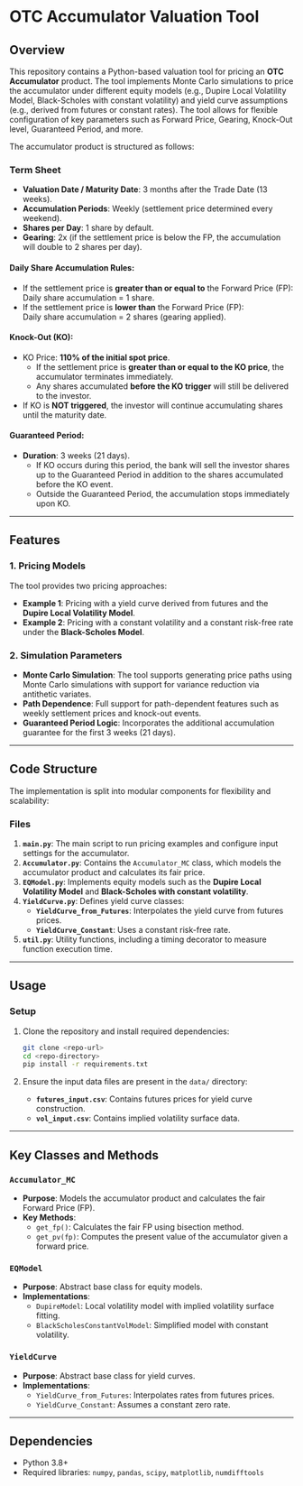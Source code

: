 # OTC Accumulator Valuation Tool

## Overview

This repository contains a Python-based valuation tool for pricing an **OTC Accumulator** product. The tool implements Monte Carlo simulations to price the accumulator under different equity models (e.g., Dupire Local Volatility Model, Black-Scholes with constant volatility) and yield curve assumptions (e.g., derived from futures or constant rates). The tool allows for flexible configuration of key parameters such as Forward Price, Gearing, Knock-Out level, Guaranteed Period, and more.

The accumulator product is structured as follows:

### **Term Sheet**

- **Valuation Date / Maturity Date**: 3 months after the Trade Date (13 weeks).
- **Accumulation Periods**: Weekly (settlement price determined every weekend).
- **Shares per Day**: 1 share by default.
- **Gearing**: 2x (if the settlement price is below the FP, the accumulation will double to 2 shares per day).

#### **Daily Share Accumulation Rules**:
- If the settlement price is **greater than or equal to** the Forward Price (FP):  
  Daily share accumulation = 1 share.  
- If the settlement price is **lower than** the Forward Price (FP):  
  Daily share accumulation = 2 shares (gearing applied).

#### **Knock-Out (KO)**:
- KO Price: **110% of the initial spot price**.  
  - If the settlement price is **greater than or equal to the KO price**, the accumulator terminates immediately.  
  - Any shares accumulated **before the KO trigger** will still be delivered to the investor.  
- If KO is **NOT triggered**, the investor will continue accumulating shares until the maturity date.

#### **Guaranteed Period**:
- **Duration**: 3 weeks (21 days).  
  - If KO occurs during this period, the bank will sell the investor shares up to the Guaranteed Period in addition to the shares accumulated before the KO event.  
  - Outside the Guaranteed Period, the accumulation stops immediately upon KO.

---

## Features

### **1. Pricing Models**
The tool provides two pricing approaches:
- **Example 1**: Pricing with a yield curve derived from futures and the **Dupire Local Volatility Model**.
- **Example 2**: Pricing with a constant volatility and a constant risk-free rate under the **Black-Scholes Model**.

### **2. Simulation Parameters**
- **Monte Carlo Simulation**: The tool supports generating price paths using Monte Carlo simulations with support for variance reduction via antithetic variates.
- **Path Dependence**: Full support for path-dependent features such as weekly settlement prices and knock-out events.
- **Guaranteed Period Logic**: Incorporates the additional accumulation guarantee for the first 3 weeks (21 days).

---

## Code Structure

The implementation is split into modular components for flexibility and scalability:

### **Files**
1. **`main.py`**: The main script to run pricing examples and configure input settings for the accumulator.
2. **`Accumulator.py`**: Contains the `Accumulator_MC` class, which models the accumulator product and calculates its fair price.
3. **`EQModel.py`**: Implements equity models such as the **Dupire Local Volatility Model** and **Black-Scholes with constant volatility**.
4. **`YieldCurve.py`**: Defines yield curve classes:
   - **`YieldCurve_from_Futures`**: Interpolates the yield curve from futures prices.
   - **`YieldCurve_Constant`**: Uses a constant risk-free rate.
5. **`util.py`**: Utility functions, including a timing decorator to measure function execution time.

---

## Usage

### **Setup**
1. Clone the repository and install required dependencies:
    ```bash
    git clone <repo-url>
    cd <repo-directory>
    pip install -r requirements.txt 
    ```

2. Ensure the input data files are present in the `data/` directory:
   - **`futures_input.csv`**: Contains futures prices for yield curve construction.
   - **`vol_input.csv`**: Contains implied volatility surface data.

---

## Key Classes and Methods

### **`Accumulator_MC`**
- **Purpose**: Models the accumulator product and calculates the fair Forward Price (FP).
- **Key Methods**:
  - `get_fp()`: Calculates the fair FP using bisection method.
  - `get_pv(fp)`: Computes the present value of the accumulator given a forward price.

### **`EQModel`**
- **Purpose**: Abstract base class for equity models.
- **Implementations**:
  - `DupireModel`: Local volatility model with implied volatility surface fitting.
  - `BlackScholesConstantVolModel`: Simplified model with constant volatility.

### **`YieldCurve`**
- **Purpose**: Abstract base class for yield curves.
- **Implementations**:
  - `YieldCurve_from_Futures`: Interpolates rates from futures prices.
  - `YieldCurve_Constant`: Assumes a constant zero rate.

---

## Dependencies

- Python 3.8+
- Required libraries: `numpy`, `pandas`, `scipy`, `matplotlib`, `numdifftools`